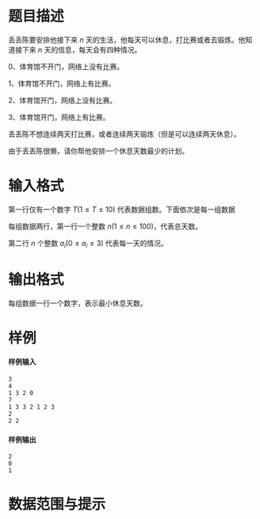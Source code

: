 
# 题目描述

丢丢陈要安排他接下来 $n$ 天的生活，他每天可以休息，打比赛或者去锻炼。他知道接下来 $n$ 天的信息，每天会有四种情况。

0、体育馆不开门，网络上没有比赛。

1、体育馆不开门，网络上有比赛。

2、体育馆开门，网络上没有比赛。

3、体育馆开门，网络上有比赛。

丢丢陈不想连续两天打比赛，或者连续两天锻炼（但是可以连续两天休息）。

由于丢丢陈很懒，请你帮他安排一个休息天数最少的计划。

# 输入格式

第一行仅有一个数字 $T(1\le T\le 10)$ 代表数据组数。下面依次是每一组数据

每组数据两行，第一行一个整数 $n(1\le n\le 100)$，代表总天数。

第二行 $n$ 个整数 $a_i(0 \le a_i \le 3)$ 代表每一天的情况。

# 输出格式

每组数据一行一个数字，表示最小休息天数。

# 样例

#### 样例输入

```plain
3
4
1 3 2 0
7
1 3 3 2 1 2 3
2
2 2
```

#### 样例输出

```plain
2
0
1
```

# 数据范围与提示



